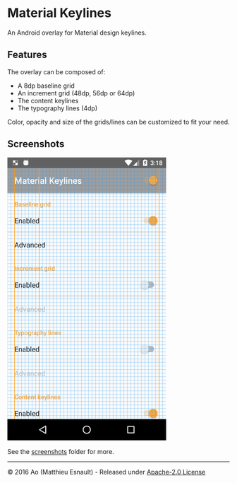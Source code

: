 Material Keylines
=================

An Android overlay for Material design keylines.

Features
--------

The overlay can be composed of:

- A 8dp baseline grid
- An increment grid (48dp, 56dp or 64dp)
- The content keylines
- The typography lines (4dp)

Color, opacity and size of the grids/lines can be customized to fit your need.


Screenshots
-----------

![Content keylines and baseline grid](screenshots/app_on_low.png)

See the [screenshots](screenshots) folder for more.

-----

© 2016 Ao (Matthieu Esnault) - Released under [Apache-2.0 License](https://raw.githubusercontent.com/AoDevBlue/MaterialValues/master/LICENSE)

